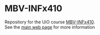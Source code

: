 # MBV-INFx410
Repository for the UiO course [MBV-INFx410](http://www.uio.no/studier/emner/matnat/ibv/MBV-INF4410/).   
See the [main web page](https://wiki.uio.no/projects/clsi/index.php/MBV-INFX410_2017) for more information
